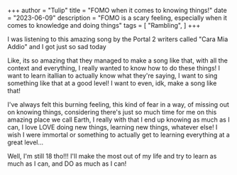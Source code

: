 +++
author = "Tulip"
title = "FOMO when it comes to knowing things!"
date = "2023-06-09"
description = "FOMO is a scary feeling, especially when it comes to knowledge and doing things"
tags = [
    "Rambling",
]
+++

I was listening to this amazing song by the Portal 2 writers called "Cara Mia Addio" and I got just so sad today

Like, its so amazing that they managed to make a song like that, with all the context and everything, I really wanted to know how to do these things! I want to learn itallian to actually know what they're saying, I want to sing something like that at a good level! I want to even, idk, make a song like that!

I've always felt this burning feeling, this kind of fear in a way, of missing out on knowing things, considering there's just so much time for me on this amazing place we call Earth, I really with that I end up knowing as much as I can, I love LOVE doing new things, learning new things, whatever else! I wish I were immortal or something to actually get to learning everything at a great level...

Well, I'm still 18 tho!!! I'll make the most out of my life and try to learn as much as I can, and DO as much as I can!
